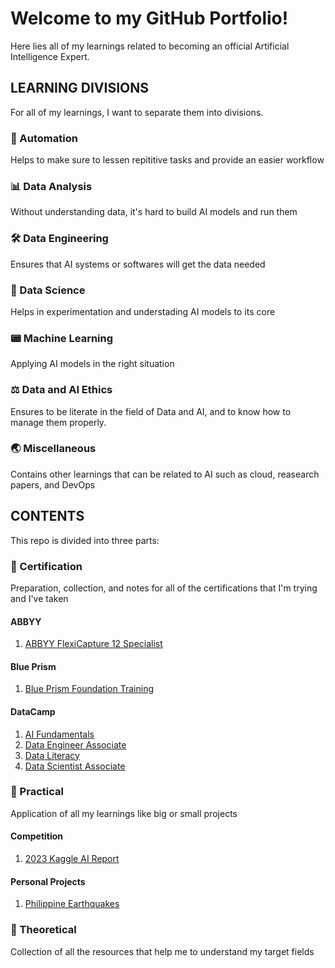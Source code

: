 # Welcome to my GitHub Portfolio!
Here lies all of my learnings related to becoming an official Artificial Intelligence Expert.

## LEARNING DIVISIONS
For all of my learnings, I want to separate them into divisions.

### 🤖 Automation
Helps to make sure to lessen repititive tasks and provide an easier workflow

### 📊 Data Analysis
Without understanding data, it's hard to build AI models and run them

### 🛠️ Data Engineering
Ensures that AI systems or softwares will get the data needed

### 🔬 Data Science
Helps in experimentation and understading AI models to its core

### 📟 Machine Learning
Applying AI models in the right situation

### ⚖️ Data and AI Ethics
Ensures to be literate in the field of Data and AI, and to know how to manage them properly.

### 🌏 Miscellaneous
Contains other learnings that can be related to AI such as cloud, reasearch papers, and DevOps

## CONTENTS
This repo is divided into three parts:

### 🏅 Certification
Preparation, collection, and notes for all of the certifications that I'm trying and I've taken

#### ABBYY
1. [ABBYY FlexiCapture 12 Specialist](https://github.com/Dixboi/AI-Expert/blob/main/Certification/ABBYY/ABBYY%20-%20ABBYY%20FlexiCapture%2012%20Specialist.pdf)

#### Blue Prism
1. [Blue Prism Foundation Training](https://github.com/Dixboi/AI-Expert/blob/main/Certification/Blue%20Prism/Blue%20Prism%20-%20Foundation%20Training.pdf)

#### DataCamp
1. [AI Fundamentals](https://github.com/Dixboi/AI-Expert/blob/main/Certification/DataCamp/Career/DataCamp%20-%20AI%20Fundamentals.pdf)
2. [Data Engineer Associate](https://github.com/Dixboi/AI-Expert/blob/main/Certification/DataCamp/Career/DataCamp%20-%20Data%20Engineer%20Associate.pdf)
3. [Data Literacy](https://github.com/Dixboi/AI-Expert/blob/main/Certification/DataCamp/Career/DataCamp%20-%20Data%20Literacy.pdf)
4. [Data Scientist Associate](https://github.com/Dixboi/AI-Expert/blob/main/Certification/DataCamp/Career/DataCamp%20-%20Data%20Scientist%20Associate.pdf)

### 💪 Practical
Application of all my learnings like big or small projects

#### Competition
1. [2023 Kaggle AI Report](https://github.com/Dixboi/AI-Expert/tree/main/Practical/Projects/2023%20Kaggle%20AI%20Report)

#### Personal Projects
1. [Philippine Earthquakes](https://github.com/Dixboi/AI-Expert/tree/main/Practical/Projects/PH%20Earthquakes)

### 🧠 Theoretical
Collection of all the resources that help me to understand my target fields
